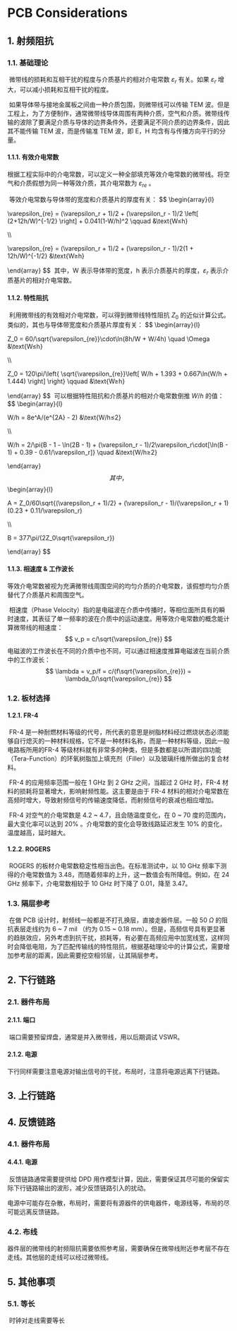 # PCB Considerations

## 1. 射频阻抗

### 1.1. 基础理论

​	微带线的损耗和互相干扰的程度与介质基片的相对介电常数 $\varepsilon_{r}$ 有关。如果 $\varepsilon_r$ 增大，可以减小损耗和互相干扰的程度。

​	如果导体带与接地金属板之间由一种介质包围，则微带线可以传输 TEM 波。但是工程上，为了方便制作，通常微带线导体周围有两种介质，空气和介质。微带线传输的波除了要满足介质与导体的边界条件外，还要满足不同介质的边界条件，因此其不能传输 TEM 波，而是传输准 TEM 波，即 E，H 均含有与传播方向平行的分量。

#### 1.1.1. 有效介电常数

​	根据工程实际中的介电常数，可以定义一种全部填充等效介电常数的微带线。将空气和介质假想为同一种等效介质，其介电常数为 $\varepsilon_{re}$ 。

​	等效介电常数与导体带的宽度和介质基片的厚度有关：
$$
\begin{array}{l}

\varepsilon_{re} = (\varepsilon_r + 1)/2 + (\varepsilon_r - 1)/2 \left[ (2+12h/W)^{-1/2} \right] + 0.041(1-W/h)^2 \qquad &\text{W$\le$h}

\\\\

\varepsilon_{re} = (\varepsilon_r + 1)/2 + (\varepsilon_r - 1)/2(1 + 12h/W)^{-1/2}  &\text{W$\ge$h}

\end{array}
$$
​	其中，W 表示导体带的宽度，h 表示介质基片的厚度，$\varepsilon_{r}$ 表示介质基片的相对介电常数。

#### 1.1.2. 特性阻抗

​	利用微带线的有效相对介电常数，可以得到微带线特性阻抗 $Z_0$ 的近似计算公式。类似的，其也与导体带宽度和介质基片厚度有关：
$$
\begin{array}{l}

Z_0 = 60/\sqrt{\varepsilon_{re}}\cdot\ln(8h/W + W/4h) \quad  \Omega  &\text{W$\le$h}

\\\\

Z_0 = 120\pi/\left\{ \sqrt{\varepsilon_{re}}\left[ W/h + 1.393 + 0.667\ln(W/h + 1.444) \right] \right\} \qquad &\text{W$\ge$h}

\end{array}
$$
​	可以根据特性阻抗和介质基片的相对介电常数倒推 $W/h$ 的值：
$$
\begin{array}{l}

W/h = 8e^A/(e^{2A} - 2)  &\text{W/h$\le$2} 

\\\\

W/h = 2/\pi\{B - 1 - \ln(2B - 1) + (\varepsilon_r - 1)/2\varepsilon_r\cdot[\ln(B - 1) + 0.39 - 0.61/\varepsilon_r]\} \quad &\text{W/h$\ge$2}

\end{array}
$$
​	其中，
$$
\begin{array}{l}

A = Z_0/60\sqrt{(\varepsilon_r + 1)/2} + (\varepsilon_r - 1)/(\varepsilon_r + 1)(0.23 + 0.11/\varepsilon_r)

\\\\

B = 377\pi/(2Z_0\sqrt{\varepsilon_r})

\end{array}
$$

#### 1.1.3. 相速度 & 工作波长

​	等效介电常数被视为充满微带线周围空间的均匀介质的介电常数，该假想均匀介质替代了介质基片和周围空气。

​	相速度（Phase Velocity）指的是电磁波在介质中传播时，等相位面所具有的瞬时速度，其表征了单一频率的波在介质中的运动速度。用等效介电常数的概念能计算微带线的相速度：
$$
v_p = c/\sqrt{\varepsilon_{re}}
$$
​	电磁波的工作波长在不同的介质中也不同，可以通过相速度推算电磁波在当前介质中的工作波长：
$$
\lambda = v_p/f = c/(f\sqrt{\varepsilon_{re}}) = \lambda_0/\sqrt{\varepsilon_{re}}
$$

### 1.2. 板材选择

#### 1.2.1. FR-4

​	FR-4 是一种耐燃材料等级的代号，所代表的意思是树脂材料经过燃烧状态必须能够自行熄灭的一种材料规格，它不是一种材料名称，而是一种材料等级，因此一般电路板所用的FR-4 等级材料就有非常多的种类，但是多数都是以所谓的四功能（Tera-Function）的环氧树脂加上填充剂（Filler）以及玻璃纤维所做出的复合材料。

​	FR-4 的应用频率范围一般在 1 GHz 到 2 GHz 之间，当超过 2 GHz 时，FR-4 材料的损耗将显著增大，影响射频性能。这主要是由于 FR-4 材料的相对介电常数在高频时增大，导致射频信号的传输速度降低，而射频信号的衰减也相应增加。

​	FR-4 对空气的介电常数是 4.2 ~ 4.7，且会随温度变化，在 0 ~ 70 度的范围内，最大变化率可以达到 20% 。介电常数的变化会导致线路延迟发生 10% 的变化，温度越高，延时越大。

#### 1.2.2. ROGERS

​	ROGERS 的板材介电常数稳定性相当出色。在标准测试中，以 10 GHz 频率下测得的介电常数值为 3.48，而随着频率的上升，这一数值会有所降低。例如，在 24 GHz 频率下，介电常数相较于 10 GHz 时下降了 0.01，降至 3.47。

### 1.3. 隔层参考

​	在做 PCB 设计时，射频线一般都是不打孔换层，直接走器件层。一般 50 $\Omega$ 的阻抗表层走线约为 6 ~ 7 mil （约为 0.15 ~ 0.18 mm）。但是，高频信号具有更显著的趋肤效应，另外考虑到抗干扰，损耗等，有必要在高频应用中加宽线宽，这样同时会降低电阻，为了匹配传输线的特性阻抗，根据基础理论中的计算公式，需要增加参考层的距离，因此需要挖空相邻层，让其隔层参考。

## 2. 下行链路

### 2.1. 器件布局

#### 2.1.1. 端口

​	端口需要预留焊盘，通常是并入微带线，用以后期调试 VSWR。

#### 2.1.2. 电源

​	下行同样需要注意电源对输出信号的干扰，布局时，注意将电源远离下行链路。

## 3. 上行链路

## 4. 反馈链路

### 4.1. 器件布局

#### 4.4.1. 电源

​	反馈链路通常需要提供给 DPD 用作模型计算，因此，需要保证其尽可能的保留实际下行链路输出的波形，减少反馈链路引入的扰动。

​	电源中可能存在杂散，布局时，需要将有源器件的供电器件，电源线等，布局的尽可能远离反馈链路。

### 4.2. 布线

​	器件层的微带线的射频阻抗需要依照参考层，需要确保在微带线附近参考层不存在走线。其他层的走线可以经过微带线。

## 5. 其他事项

### 5.1. 等长

​	时钟对走线需要等长























